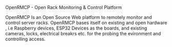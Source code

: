 OpenRMCP - Open Rack Monitoring & Control Platform

OpenRMCP Is an Open Source Web platform to remotely monitor and control server racks.
OpenRMCP bases itself on existing and open hardware , i.e Raspberry devices, ESP32 Devices as the boards, and existing cameras, locks, electrical breakrs etc. for the probing the evironment and controlling access.
